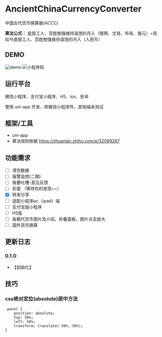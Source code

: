 # AncientChinaCurrencyConverter
中国古代货币换算器(ACCC)

**算法公式：** 底层工人、百姓勉强维持温饱的月入（银两、文钱、布帛、银元）=现如今底层工人、百姓勉强维持温饱的月入（人民币）

## DEMO
![demo]()
![小程序码]()

## 运行平台
微信小程序、支付宝小程序、H5、ios、安卓

使用 uni-app 开发，除微信小程序外，其他端未测试

## 框架/工具
- uni-app
- 算法规则依据 https://zhuanlan.zhihu.com/p/32089267

## 功能需求
- [ ] 清空数据
- [ ] 报警监控(二期)
- [ ] 我要吐槽-意见反馈
- [ ] 彩蛋 （等待你的发现~~）
- [x] 转发分享
- [ ] 适配小程序pc（ipad）端
- [ ] 支付宝版小程序
- [ ] H5版
- [ ] 各朝代货币图片及介绍，折叠面板，图片点击放大
- [ ] 国外货币换算

## 更新日志
### 0.1.0
- 【初始化】

## 技巧
### css绝对定位(absolute)居中方法
```
.panel {
    position: absolute;
    top: 50%;
    left: 50%;
    transform: translate(-50%,-50%);
}
```